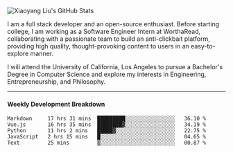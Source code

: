 ![Xiaoyang Liu's GitHub Stats](https://github-readme-stats.vercel.app/api?username=xiaoyang-liu-cs&show_icons=true&hide_border=true&icon_color=586069&title_color=a0a9af)

I am a full stack developer and an open-source enthusiast. Before starting college, I am working as a Software Engineer Intern at WorthaRead, collaborating with a passionate team to build an anti-clickbait platform, providing high quality, thought-provoking content to users in an easy-to-explore manner.

I will attend the University of California, Los Angeles to pursue a Bachelor's Degree in Computer Science and explore my interests in Engineering, Entrepreneurship, and Philosophy.

---
#### Weekly Development Breakdown
<!--START_SECTION:waka-->
```text
Markdown     17 hrs 31 mins  █████████░░░░░░░░░░░░░░░░   36.10 % 
Vue.js       16 hrs 35 mins  ████████▓░░░░░░░░░░░░░░░░   34.19 % 
Python       11 hrs 2 mins   █████▓░░░░░░░░░░░░░░░░░░░   22.75 % 
JavaScript   2 hrs 15 mins   █░░░░░░░░░░░░░░░░░░░░░░░░   04.65 % 
Text         25 mins         ▒░░░░░░░░░░░░░░░░░░░░░░░░   00.87 % 
```
<!--END_SECTION:waka-->
